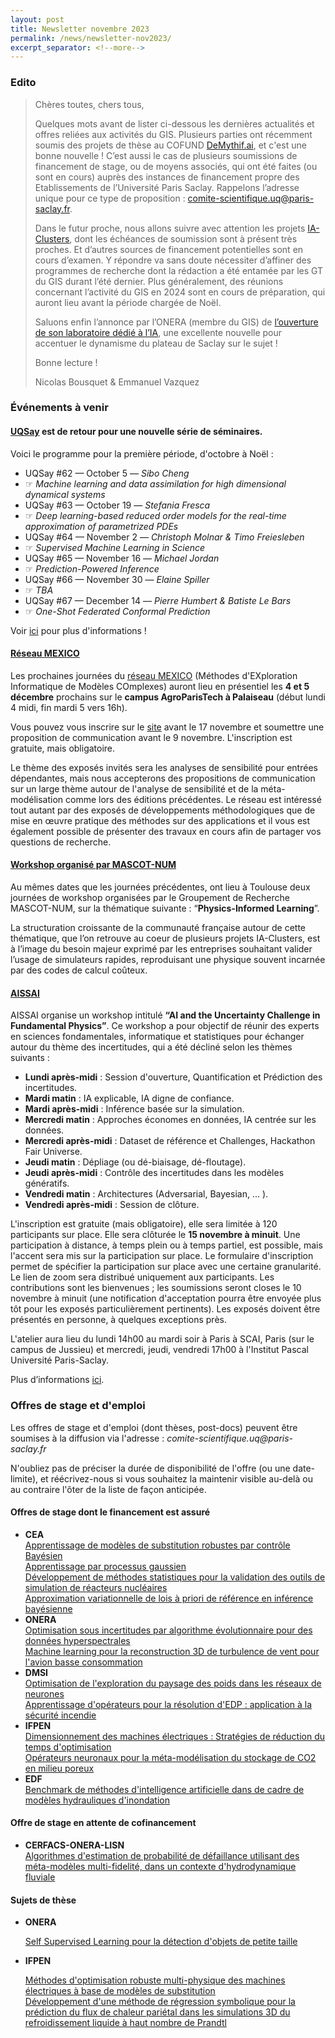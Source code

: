 ```yaml
---
layout: post
title: Newsletter novembre 2023
permalink: /news/newsletter-nov2023/
excerpt_separator: <!--more-->
---
```

<!---[Lien vers version pdf](/files/newsletters/newsletter_nov-2023.pdf)--->

### Edito

> Chères toutes, chers tous,
> 
> Quelques mots avant de lister ci-dessous les dernières actualités et offres reliées aux activités du GIS. Plusieurs parties ont récemment soumis des projets de thèse au COFUND [DeMythif.ai](https://www.dataia.eu/actualites/cofund-demythifai-appel-sujets-de-these), et c'est une bonne nouvelle ! C’est aussi le cas de plusieurs soumissions de financement de stage, ou de moyens associés, qui ont été faites (ou sont en cours) auprès des instances de financement propre des Etablissements de l’Université Paris Saclay. Rappelons l’adresse unique pour ce type de proposition : comite-scientifique.uq@paris-saclay.fr.
> 
> <!--more-->
> 
> Dans le futur proche, nous allons suivre avec attention les projets [IA-Clusters](https://www.entreprises.gouv.fr/fr/actualites/france-2030/mise-place-du-dispositif-ia-cluster-pour-soutenir-l-intelligence-artificielle), dont les échéances de soumission sont à présent très proches. Et d’autres sources de financement potentielles sont en cours d’examen. Y répondre va sans doute nécessiter d’affiner des programmes de recherche dont la rédaction a été entamée par les GT du GIS durant l’été dernier. Plus généralement, des réunions concernant l’activité du GIS en 2024 sont en cours de préparation, qui auront lieu avant la période chargée de Noël.
> 
> Saluons enfin l’annonce par l’ONERA (membre du GIS) de [l’ouverture de son laboratoire dédié à l’IA](https://w3.onera.fr/ailab/fr), une excellente nouvelle pour accentuer le dynamisme du plateau de Saclay sur le sujet !
>
> Bonne lecture !
>
> Nicolas Bousquet & Emmanuel Vazquez
 
### Événements à venir

#### [UQSay](https://www.uqsay.org/seminars/) est de retour pour une nouvelle série de séminaires.

Voici le programme pour la première période, d'octobre à Noël :

- UQSay #62 — October 5 — _Sibo Cheng_
- ☞ *Machine learning and data assimilation for high dimensional dynamical systems*
- UQSay #63 — October 19 — _Stefania Fresca_
- ☞ *Deep learning-based reduced order models for the real-time approximation of parametrized PDEs*
- UQSay #64 — November 2 — _Christoph Molnar & Timo Freiesleben_
- ☞ *Supervised Machine Learning in Science*
- UQSay #65 — November 16 — _Michael Jordan_
- ☞ *Prediction-Powered Inference*
- UQSay #66 — November 30 — _Elaine Spiller_
- ☞ *TBA*
- UQSay #67 — December 14 — _Pierre Humbert & Batiste Le Bars_
- ☞ *One-Shot Federated Conformal Prediction*

Voir [ici](https://www.uqsay.org/upcoming) pour plus d'informations !

#### [Réseau MEXICO](https://reseau-mexico.fr/)

Les prochaines journées du [réseau MEXICO](https://reseau-mexico.fr/) (Méthodes d'EXploration Informatique de Modèles COmplexes) auront lieu en présentiel les **4 et 5 décembre** prochains sur le **campus AgroParisTech à Palaiseau** (début lundi 4 midi, fin mardi 5 vers 16h).

Vous pouvez vous inscrire sur le [site](https://mexico2023.sciencesconf.org/) avant le 17 novembre et soumettre une proposition de communication avant le 9 novembre. L'inscription est gratuite, mais obligatoire.

Le thème des exposés invités sera les analyses de sensibilité pour entrées dépendantes, mais nous accepterons des propositions de communication sur un large thème autour de l'analyse de sensibilité et de la méta-modélisation comme lors des éditions précédentes. Le réseau est intéressé tout autant par des exposés de développements méthodologiques que de mise en œuvre pratique des méthodes sur des applications et il vous est également possible de présenter des travaux en cours afin de partager vos questions de recherche.

#### [Workshop organisé par MASCOT-NUM](https://indico.math.cnrs.fr/event/9994/)

Au mêmes dates que les journées précédentes, ont lieu à Toulouse deux journées de workshop organisées par le Groupement de Recherche MASCOT-NUM, sur la thématique suivante : “**Physics-Informed Learning**”.  

La structuration croissante de la communauté française autour de cette thématique, que l’on retrouve au coeur de plusieurs projets IA-Clusters, est à l’image du besoin majeur exprimé par les entreprises souhaitant valider l’usage de simulateurs rapides, reproduisant une physique souvent incarnée par des codes de calcul coûteux. 

#### [AISSAI](https://www.cnrs.fr/en/artificial-intelligence-science-science-artificial-intelligence-aissai-center)

AISSAI organise un workshop intitulé **“AI and the Uncertainty Challenge in Fundamental Physics”**. Ce workshop a pour objectif de réunir des experts en sciences fondamentales, informatique et statistiques pour échanger autour du thème des incertitudes, qui a été décliné selon les thèmes suivants :

- **Lundi après-midi**  : Session d'ouverture, Quantification et Prédiction des incertitudes.
- **Mardi matin** : IA explicable, IA digne de confiance.
- **Mardi après-midi** : Inférence basée sur la simulation.
- **Mercredi matin** : Approches économes en données, IA centrée sur les données.
- **Mercredi après-midi** : Dataset de référence et Challenges, Hackathon Fair Universe.
- **Jeudi matin** : Dépliage (ou dé-biaisage, dé-floutage).
- **Jeudi après-midi** : Contrôle des incertitudes dans les modèles génératifs.
- **Vendredi matin** : Architectures (Adversarial, Bayesian, ... ).
- **Vendredi après-midi** : Session de clôture.

L'inscription est gratuite (mais obligatoire), elle sera limitée à 120 participants sur place. Elle sera clôturée le **15 novembre à minuit**. Une participation à distance, à temps plein ou à temps partiel, est possible, mais l'accent sera mis sur la participation sur place. Le formulaire d'inscription permet de spécifier la participation sur place avec une certaine granularité. Le lien de zoom sera distribué uniquement aux participants. Les contributions sont les bienvenues ; les soumissions seront closes le 10 novembre à minuit (une notification d'acceptation pourra être envoyée plus tôt pour les exposés particulièrement pertinents). Les exposés doivent être présentés en personne, à quelques exceptions près.

L'atelier aura lieu du lundi 14h00 au mardi soir à Paris à SCAI, Paris (sur le campus de Jussieu) et mercredi, jeudi, vendredi 17h00 à l'Institut Pascal Université Paris-Saclay.

Plus d’informations [ici](https://indico.in2p3.fr/event/30589/overview).

### Offres de stage et d'emploi

Les offres de stage et d'emploi (dont thèses, post-docs) peuvent être soumises à la diffusion via l'adresse : _comite-scientifique.uq@paris-saclay.fr_

N'oubliez pas de préciser la durée de disponibilité de l'offre (ou une date-limite), et réécrivez-nous si vous souhaitez la maintenir visible au-delà ou au contraire l'ôter de la liste de façon anticipée.

#### Offres de stage dont le financement est assuré

<ul>
  <li><strong>CEA</strong>
    <div class="job-list">
      <div class="job-item">
        <a href="https://uq-at-paris-saclay.github.io/files/jobs/offre-CEA-DAM-1.pdf">Apprentissage de modèles de substitution robustes par contrôle Bayésien</a>
      </div>
      <div class="job-item">
        <a href="https://uq-at-paris-saclay.github.io/files/jobs/offre-CEA-DAM-2.pdf">Apprentissage par processus gaussien</a>
      </div>
      <div class="job-item">
        <a href="https://uq-at-paris-saclay.github.io/files/jobs/Stage_CEA_Cadarache_2024.pdf">Développement de méthodes statistiques pour la validation des outils de simulation de réacteurs nucléaires</a>
      </div>
      <div class="job-item">
        <a href="https://uq-at-paris-saclay.github.io/files/jobs/Sujet_de_stage.pdf">Approximation variationnelle de lois à priori de référence en inférence bayésienne</a>
      </div>
    </div>
  </li>
  
  <li><strong>ONERA</strong>
    <div class="job-list">
      <div class="job-item">
        <a href="https://uq-at-paris-saclay.github.io/files/jobs/DOTA-2024-14_stage-LMA2S_SLefebvre_optim.pdf">Optimisation sous incertitudes par algorithme évolutionnaire pour des données hyperspectrales</a>
      </div>
      <div class="job-item">
        <a href="https://uq-at-paris-saclay.github.io/files/jobs/stage-ONERA-ML-reconstruction3D-turbulences.pdf">Machine learning pour la reconstruction 3D de turbulence de vent pour l'avion basse consommation</a>
      </div>
    </div>
  </li>
  
  <li><strong>DMSI</strong>
    <div class="job-list">
      <div class="job-item">
        <a href="https://uq-at-paris-saclay.github.io/files/jobs/DMSI-stage_DEEP.pdf">Optimisation de l'exploration du paysage des poids dans les réseaux de neurones</a>
      </div>
      <div class="job-item">
        <a href="https://uq-at-paris-saclay.github.io/files/jobs/DMS-Stage_EDP.pdf">Apprentissage d'opérateurs pour la résolution d'EDP : application à la sécurité incendie</a>
      </div>
    </div>
  </li>
  
  <li><strong>IFPEN</strong>
    <div class="job-list">
      <div class="job-item">
        <a href="https://uq-at-paris-saclay.github.io/files/jobs/stage-IFPEN-ENS-Optim_multiphysique_machines-electriques.pdf">Dimensionnement des machines électriques : Stratégies de réduction du temps d'optimisation</a>
      </div>
      <div class="job-item">
        <a href="https://uq-at-paris-saclay.github.io/files/jobs/stage-IFPEN-operateurs-neuronaux-stockage-CO2.pdf">Opérateurs neuronaux pour la méta-modélisation du stockage de CO2 en milieu poreux</a>
      </div>
    </div>
  </li>

  <li><strong>EDF</strong>
    <div class="job-list">
      <div class="job-item">
        <a href="https://uq-at-paris-saclay.github.io/files/jobs/sujet_IA_hydraulique_vf.pdf">Benchmark de méthodes d'intelligence artificielle dans de cadre de modèles hydrauliques d'inondation </a>
      </div>
    </div>
  </li>
</ul>


#### Offre de stage en attente de cofinancement

- **CERFACS-ONERA-LISN**
  <div class="job-list">
    <div class="job-item">
      <a href="https://uq-at-paris-saclay.github.io/files/jobs/Stage_CERFACS-ONERA-LISN_metamodelmultifi_hydro.pdf">Algorithmes d'estimation de probabilité de défaillance utilisant des méta-modèles multi-fidelité, dans un contexte d'hydrodynamique fluviale</a>
    </div>
  </div>

#### Sujets de thèse

- **ONERA**
  <div class="job-list">
    <div class="job-item">
      <a href="https://uq-at-paris-saclay.github.io/files/jobs/DOTA-2024_th%C3%A8se_SLefebvre2_draft.pdf">Self Supervised Learning pour la détection d'objets de petite taille</a>
    </div>
  </div>

- **IFPEN**
  <div class="job-list">
    <div class="job-item">
      <a href="https://uq-at-paris-saclay.github.io/files/jobs/these-IFPEN-ENS-Optim_multiphysique_machines-%C3%A9lectriques.pdf">Méthodes d'optimisation robuste multi-physique des machines électriques à base de modèles de substitution</a>
    </div>
    <div class="job-item">
      <a href="https://uq-at-paris-saclay.github.io/files/jobs/these-IFPEN-LISN-regression-symbolique.pdf">Développement d'une méthode de régression symbolique pour la prédiction du flux de chaleur pariétal dans les simulations 3D du refroidissement liquide à haut nombre de Prandtl</a>
    </div>
  </div>
